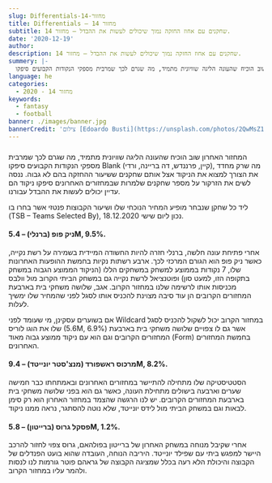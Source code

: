 ```yaml
---
slug: Differentials-מחזור-14
title: Differentials – מחזור 14
subtitle: שחקנים עם אחוז החזקה נמוך שיכולים לעשות את ההבדל – מחזור 14.
date: '2020-12-19'
author:
description: שחקנים עם אחוז החזקה נמוך שיכולים לעשות את ההבדל – מחזור 14.
summery: |-
  המחזור האחרון שוב הוכיח שהעונה הליגה שוויונית מתמיד, מה שגרם לכך שמרבית מספקי הנקודות הקבועים סיפקו Blank (קיין, פרננדש, דה בריינה, ורדי), מה שרק מחדד את הצורך למצוא את הניקוד אצל אותם שחקנים ששיעור ההחזקה בהם לא גבוה. ננסה לשים את הזרקור על מספר שחקנים שלמרות שבמחזורים האחרונים סיפקו ניקוד הם עדיין יכולים לעשות את ההבדל עבורנו.
language: he
categories:
  - מחזור 14 - 2020
keywords:
  - fantasy
  - football
banner: ./images/banner.jpg
bannerCredit: 'צילום [Edoardo Busti](https://unsplash.com/photos/2QwMsZ1TIdI) ב [Unsplash](https://unsplash.com)'
---
```


<h3></h3>
<p>
  המחזור האחרון שוב הוכיח שהעונה הליגה שוויונית מתמיד, מה שגרם לכך שמרבית מספקי
  הנקודות הקבועים סיפקו Blank (קיין, פרננדש, דה בריינה, ורדי), מה שרק מחדד את
  הצורך למצוא את הניקוד אצל אותם שחקנים ששיעור ההחזקה בהם לא גבוה. ננסה לשים את
  הזרקור על מספר שחקנים שלמרות שבמחזורים האחרונים סיפקו ניקוד הם עדיין יכולים
  לעשות את ההבדל עבורנו.
</p>
<p>
  ליד כל שחקן שנבחר מופיע המחיר הנוכחי שלו ושיעור הקבוצות פנטזי אשר בחרו בו<br />(TSB
  – Teams Selected By), נכון ליום שישי 18.12.2020.
</p>
<h4>ניק פופ (ברנלי) – 5.4M, 9.5%.</h4>
<p>
  אחרי פתיחת עונה חלשה, ברנלי חזרה להיות החשודה המיידית בשמירה על רשת נקייה,
  כאשר ניק פופ הוא הגורם המרכזי לכך. ארבע רשתות נקיות בחמשת ההופעות האחרונות
  שלו, 7 נקודות בממוצע למשחק במשחקים הללו (הניקוד הממוצע הגבוה במשחק בתקופה הזו,
  למעט סון) ופוטנציאל לרשת נקייה גם במשחק הביתי הקרוב מול וולבס מכניסות אותו
  לרשימה שלנו במחזור הקרוב. אגב, שלושה משחקי בית בארבעת המחזורים הקרובים הן עוד
  סיבה מצוינת להכניס אותו לסגל לפני שהמחיר שלו ימשיך לעלות.
</p>
<p>
  אם בשוערים עסקינן, מי שעומד לפני Wildcard במחזור הקרוב יכול לשקול להכניס לסגל
  שלו את הוגו לוריס (5.6M, 6.9%) אשר גם לו צפויים שלושה משחקי בית בארבעת
  המחזורים הקרובים וגם הוא עם ניקוד ממוצע גבוה מאוד (Form) בחמשת המחזורים
  האחרונים.
</p>
<h4>מרכוס ראשפורד (מנצ'סטר יונייטד) – 9.4M, 8.2%.</h4>
<p>
  הסטטיסטיקה שלו מתחילה להתיישר במחזורים האחרונים ובאמתחתו כבר חמישה שערים
  וארבעה בישולים מתחילת העונה, כאשר גם הוא בפני שלושה משחקי בית בארבעת המחזורים
  הקרובים. יש לנו הרגשה שהצמד במחזור האחרון הוא רק סימן לבאות וגם במשחק הביתי
  מול לידס יונייטד, שלא נוטה להסתגר, נראה ממנו ניקוד.
</p>
<h4>פסקל גרוס (ברייטון) – 5.8M, 1.2%.</h4>
<p>
  אחרי שקיבל מנוחה במשחק האחרון של ברייטון בפולהאם, גרוס צפוי לחזור להרכב היישר
  למפגש ביתי עם שפילד יונייטד. היריבה הנוחה, העובדה שהוא בועט הפנדלים של הקבוצה
  והיכולת הלא רעה בכלל שמציגה הקבוצה של גראהם פוטר גורמות לנו לנסות ולהמר עליו
  במחזור הקרוב.
</p>
